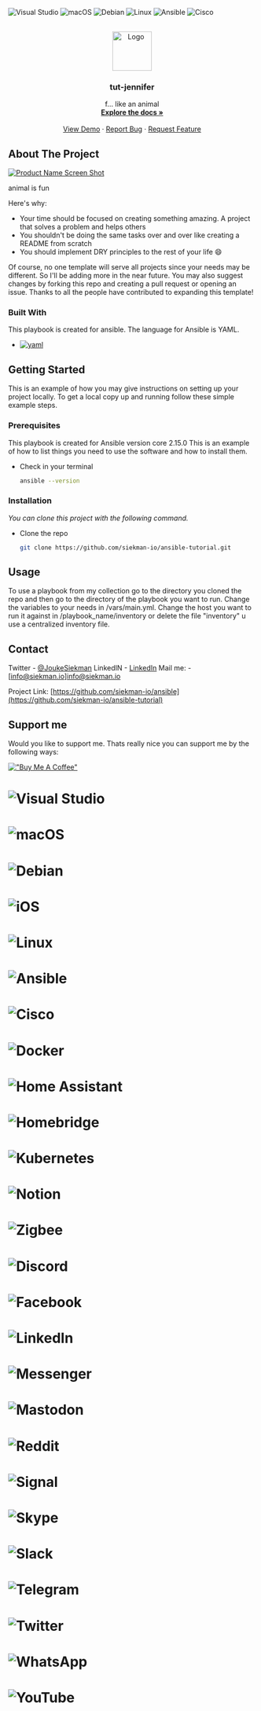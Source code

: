 <!--
####################################################
# ANSIBLE-PLAYBOOK README.md
#####################################################
#        _      _                            _
#    ___(_) ___| | ___ __ ___   __ _ _ __   (_) ___
#   / __| |/ _ \ |/ / '_ ` _ \ / _` | '_ \  | |/ _ \
#   \__ \ |  __/   <| | | | | | (_| | | | |_| | (_) |
#   |___/_|\___|_|\_\_| |_| |_|\__,_|_| |_(_)_|\___/                 
#
#              Created by Jouke Siekman
#             Netherlands 2023 Leerbroek
#                https://siekman.io
#
#####################################################
## README.MD tut-jennifer
#####################################################
-->
<a name="readme-top"></a>
![Visual Studio](https://img.shields.io/badge/Visual%20Studio-5C2D91.svg?style=for-the-badge&logo=visual-studio&logoColor=white)
![macOS](https://img.shields.io/badge/mac%20os-000000?style=for-the-badge&logo=macos&logoColor=F0F0F0)
![Debian](https://img.shields.io/badge/Debian-D70A53?style=for-the-badge&logo=debian&logoColor=white)
![Linux](https://img.shields.io/badge/Linux-FCC624?style=for-the-badge&logo=linux&logoColor=black)
![Ansible](https://img.shields.io/badge/ansible-%231A1918.svg?style=for-the-badge&logo=ansible&logoColor=white)
![Cisco](https://img.shields.io/badge/cisco-%23049fd9.svg?style=for-the-badge&logo=cisco&logoColor=black)


<!-- PROJECT LOGO -->
<br />
<div align="center">
  <a href="https://github.com/siekman-io/ansible-tutorial/tut-jennifer">
    <img src="https://siekman.io/images/logo.png" alt="Logo" width="80" height="80">
  </a>

  <h3 align="center">tut-jennifer</h3>

  <p align="center">
    f... like an animal 
    <br />
    <a href="https://github.com/siekman-io/ansible-tutorial/tut-jennifer"><strong>Explore the docs »</strong></a>
    <br />
    <br />
    <a href="https://github.com/siekman-io/ansible-tutorial">View Demo</a>
    ·
    <a href="https://github.com/siekman-io/ansible-tutorial/issues">Report Bug</a>
    ·
    <a href="https://github.com/siekman-io/ansible-tutorial/issues">Request Feature</a>
  </p>
</div>



<!-- ABOUT THE PROJECT -->
## About The Project

[![Product Name Screen Shot][product-screenshot]](https://siekman.io/github/ansible-tutorial/tut-jennifer/scr_tut-jennifer.jpg)

animal is fun

Here's why:
* Your time should be focused on creating something amazing. A project that solves a problem and helps others
* You shouldn't be doing the same tasks over and over like creating a README from scratch
* You should implement DRY principles to the rest of your life :smile:

Of course, no one template will serve all projects since your needs may be different. So I'll be adding more in the near future. You may also suggest changes by forking this repo and creating a pull request or opening an issue. Thanks to all the people have contributed to expanding this template!
         

<!-- <p align="right">(<a href="#readme-top">back to top</a>)</p> -->



### Built With

This playbook is created for ansible. The language for Ansible is YAML. 

* [![yaml][yaml-logo]][yaml-url]


<!-- <p align="right">(<a href="#readme-top">back to top</a>)</p> -->



<!-- GETTING STARTED -->
## Getting Started

This is an example of how you may give instructions on setting up your project locally.
To get a local copy up and running follow these simple example steps.

### Prerequisites

This playbook is created for Ansible version core 2.15.0 
This is an example of how to list things you need to use the software and how to install them.
* Check in your terminal
  ```sh
  ansible --version
  ```

### Installation

_You can clone this project with the following command._


* Clone the repo
   ```sh
   git clone https://github.com/siekman-io/ansible-tutorial.git
   ```


<!-- <p align="right">(<a href="#readme-top">back to top</a>)</p> -->



<!-- USAGE EXAMPLES -->
## Usage

To use a playbook from my collection go to the directory you cloned the repo and then go to the directory of the playbook you want to run. 
Change the variables to your needs in /vars/main.yml. Change the host you want to run it against in /playbook_name/inventory or delete the file "inventory"
u use a centralized inventory file. 



<!-- <p align="right">(<a href="#readme-top">back to top</a>)</p> -->




<!-- CONTACT -->
## Contact

Twitter       - [@JoukeSiekman](https://twitter.com/JoukeSiekman)
LinkedIN      - [LinkedIn](https://www.linkedin.com/in/jouke-siekman})
Mail me:      - [info@siekman.io]info@siekman.io

Project Link: [https://github.com/siekman-io/ansible](https://github.com/siekman-io/ansible-tutorial)

<!-- <p align="right">(<a href="#readme-top">back to top</a>)</p> -->



<!-- ACKNOWLEDGMENTS -->
## Support me

Would you like to support me. Thats really nice you can support me by the following ways:

[!["Buy Me A Coffee"](https://www.buymeacoffee.com/assets/img/custom_images/orange_img.png)](https://www.buymeacoffee.com/siekman)

<!-- <p align="right">(<a href="#readme-top">back to top</a>)</p> -->



<!-- MARKDOWN LINKS & IMAGES -->
<!-- https://www.markdownguide.org/basic-syntax/#reference-style-links -->
[contributors-shield]: https://img.shields.io/github/contributors/othneildrew/Best-README-Template.svg?style=for-the-badge
[contributors-url]: https://github.com/othneildrew/Best-README-Template/graphs/contributors
[forks-shield]: https://img.shields.io/github/forks/othneildrew/Best-README-Template.svg?style=for-the-badge
[forks-url]: https://github.com/othneildrew/Best-README-Template/network/members
[stars-shield]: https://img.shields.io/github/stars/othneildrew/Best-README-Template.svg?style=for-the-badge
[stars-url]: https://github.com/othneildrew/Best-README-Template/stargazers
[issues-shield]: https://img.shields.io/github/issues/othneildrew/Best-README-Template.svg?style=for-the-badge
[issues-url]: https://github.com/othneildrew/Best-README-Template/issues
[license-shield]: https://img.shields.io/github/license/othneildrew/Best-README-Template.svg?style=for-the-badge
[license-url]: https://github.com/othneildrew/Best-README-Template/blob/master/LICENSE.txt
[linkedin-shield]: https://img.shields.io/badge/-LinkedIn-black.svg?style=for-the-badge&logo=linkedin&colorB=555
[linkedin-url]: https://www.linkedin.com/in/jouke-siekman/
[product-screenshot]: images/screenshot.png
[Next.js]: https://img.shields.io/badge/next.js-000000?style=for-the-badge&logo=nextdotjs&logoColor=white
[Next-url]: https://nextjs.org/
[React.js]: https://img.shields.io/badge/React-20232A?style=for-the-badge&logo=react&logoColor=61DAFB
[React-url]: https://reactjs.org/
[Vue.js]: https://img.shields.io/badge/Vue.js-35495E?style=for-the-badge&logo=vuedotjs&logoColor=4FC08D
[Vue-url]: https://vuejs.org/
[Angular.io]: https://img.shields.io/badge/Angular-DD0031?style=for-the-badge&logo=angular&logoColor=white
[Angular-url]: https://angular.io/
[Svelte.dev]: https://img.shields.io/badge/Svelte-4A4A55?style=for-the-badge&logo=svelte&logoColor=FF3E00
[Svelte-url]: https://svelte.dev/
[Laravel.com]: https://img.shields.io/badge/Laravel-FF2D20?style=for-the-badge&logo=laravel&logoColor=white
[Laravel-url]: https://laravel.com
[Bootstrap.com]: https://img.shields.io/badge/Bootstrap-563D7C?style=for-the-badge&logo=bootstrap&logoColor=white
[Bootstrap-url]: https://getbootstrap.com
[JQuery.com]: https://img.shields.io/badge/jQuery-0769AD?style=for-the-badge&logo=jquery&logoColor=white
[JQuery-url]: https://jquery.com 
[yaml-logo]: https://img.shields.io/badge/yaml-000000?style=for-the-badge&logo=yaml&logoColor=blue
[yaml-url]: https://yaml.org
# ![Visual Studio](https://img.shields.io/badge/Visual%20Studio-5C2D91.svg?style=for-the-badge&logo=visual-studio&logoColor=white)
# ![macOS](https://img.shields.io/badge/mac%20os-000000?style=for-the-badge&logo=macos&logoColor=F0F0F0)
# ![Debian](https://img.shields.io/badge/Debian-D70A53?style=for-the-badge&logo=debian&logoColor=white)
# ![iOS](https://img.shields.io/badge/iOS-000000?style=for-the-badge&logo=ios&logoColor=white)
# ![Linux](https://img.shields.io/badge/Linux-FCC624?style=for-the-badge&logo=linux&logoColor=black)
# ![Ansible](https://img.shields.io/badge/ansible-%231A1918.svg?style=for-the-badge&logo=ansible&logoColor=white)
# ![Cisco](https://img.shields.io/badge/cisco-%23049fd9.svg?style=for-the-badge&logo=cisco&logoColor=black)
# ![Docker](https://img.shields.io/badge/docker-%230db7ed.svg?style=for-the-badge&logo=docker&logoColor=white)
# ![Home Assistant](https://img.shields.io/badge/home%20assistant-%2341BDF5.svg?style=for-the-badge&logo=home-assistant&logoColor=white)
# ![Homebridge](https://img.shields.io/badge/homebridge-%23491F59.svg?style=for-the-badge&logo=homebridge&logoColor=white)
# ![Kubernetes](https://img.shields.io/badge/kubernetes-%23326ce5.svg?style=for-the-badge&logo=kubernetes&logoColor=white)
# ![Notion](https://img.shields.io/badge/Notion-%23000000.svg?style=for-the-badge&logo=notion&logoColor=white)
# ![Zigbee](https://img.shields.io/badge/zigbee-%23EB0443.svg?style=for-the-badge&logo=zigbee&logoColor=white)
# ![Discord](https://img.shields.io/badge/Discord-%235865F2.svg?style=for-the-badge&logo=discord&logoColor=white)
# ![Facebook](https://img.shields.io/badge/Facebook-%231877F2.svg?style=for-the-badge&logo=Facebook&logoColor=white)
# ![LinkedIn](https://img.shields.io/badge/linkedin-%230077B5.svg?style=for-the-badge&logo=linkedin&logoColor=white)
# ![Messenger](https://img.shields.io/badge/Messenger-00B2FF?style=for-the-badge&logo=messenger&logoColor=white)
# ![Mastodon](https://img.shields.io/badge/-MASTODON-%232B90D9?style=for-the-badge&logo=mastodon&logoColor=white)
# ![Reddit](https://img.shields.io/badge/Reddit-FF4500?style=for-the-badge&logo=reddit&logoColor=white)
# ![Signal](https://img.shields.io/badge/Signal-%23039BE5.svg?style=for-the-badge&logo=Signal&logoColor=white)
# ![Skype](https://img.shields.io/badge/Skype-%2300AFF0.svg?style=for-the-badge&logo=Skype&logoColor=white)
# ![Slack](https://img.shields.io/badge/Slack-4A154B?style=for-the-badge&logo=slack&logoColor=white)
# ![Telegram](https://img.shields.io/badge/Telegram-2CA5E0?style=for-the-badge&logo=telegram&logoColor=white)
# ![Twitter](https://img.shields.io/badge/Twitter-%231DA1F2.svg?style=for-the-badge&logo=Twitter&logoColor=white)
# ![WhatsApp](https://img.shields.io/badge/WhatsApp-25D366?style=for-the-badge&logo=whatsapp&logoColor=white)
# ![YouTube](https://img.shields.io/badge/YouTube-%23FF0000.svg?style=for-the-badge&logo=YouTube&logoColor=white)
